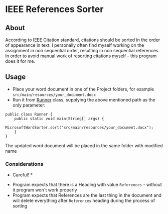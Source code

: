 # IEEE References Sorter

## About
According to IEEE Citation standard, citations should be sorted in the order of appearance in text. I personally often
find myself working on the assignment in non sequential order, resulting in non sequential references. In order to
avoid manual work of resorting citations myself - this program does it for me.

## Usage
 - Place your word document in one of the Project folders, for example `src/main/resources/your_document.docx`
 - Run it from [Runner](src/main/java/com/asgarov/references_sorter/Runner.java) class, supplying the above mentioned path
 as the only parameter:

 ```
 public class Runner {
     public static void main(String[] args) {
         MicrosoftWordSorter.sort("src/main/resources/your_document.docx");
     }
 }
 ```

The updated word document will be placed in the same folder with modified name

### Considerations
* Careful! *
 - Program expects that there is a Heading with value `References` - without it program won`t work properly
 - Program expects that References are the last thing in the document and will delete everything after `References` heading
 during the process of sorting